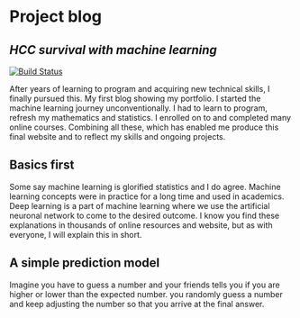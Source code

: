 # Project blog
## _HCC survival with machine learning_

[![Build Status](https://travis-ci.org/joemccann/dillinger.svg?branch=master)](https://travis-ci.org/joemccann/dillinger)


After years of learning to program and acquiring new technical skills, I finally pursued this. My first blog showing my portfolio.
I started the machine learning journey unconventionally. I had to learn to program, refresh my mathematics and statistics. I enrolled on to and completed many online courses. Combining all these, which has enabled me produce this final website and to reflect my skills and ongoing projects. 
## Basics first
Some say machine learning is glorified statistics and I do agree. Machine learning concepts were in practice for a long time and used in academics. Deep learning is a part of machine learning where we use the artificial neuronal network to come to the desired outcome.
I know you find these explanations in thousands of online resources and website, but as with everyone, I will explain this in short.

## A simple prediction model
Imagine you have to guess a number and your friends tells you if you are higher or lower than the expected number.  you randomly guess a number and keep adjusting the number so that you arrive at the final answer. 
